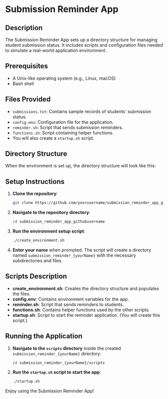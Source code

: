 # Submission Reminder App

## Description
The Submission Reminder App sets up a directory structure for managing student submission status. It includes scripts and configuration files needed to simulate a real-world application environment.

## Prerequisites
- A Unix-like operating system (e.g., Linux, macOS)
- Bash shell

## Files Provided
- `submissions.txt`: Contains sample records of students' submission status.
- `config.env`: Configuration file for the application.
- `reminder.sh`: Script that sends submission reminders.
- `functions.sh`: Script containing helper functions.
- You will also create a `startup.sh` script.

## Directory Structure
When the environment is set up, the directory structure will look like this:

## Setup Instructions
1. **Clone the repository**:
    ```sh
    git clone https://github.com/yourusername/submission_reminder_app_githubusername.git
    ```
2. **Navigate to the repository directory**:
    ```sh
    cd submission_reminder_app_githubusername
    ```
3. **Run the environment setup script**:
    ```sh
    ./create_environment.sh
    ```
4. **Enter your name** when prompted. The script will create a directory named `submission_reminder_{yourName}` with the necessary subdirectories and files.

## Scripts Description
- **create_environment.sh**: Creates the directory structure and populates the files.
- **config.env**: Contains environment variables for the app.
- **reminder.sh**: Script that sends reminders to students.
- **functions.sh**: Contains helper functions used by the other scripts.
- **startup.sh**: Script to start the reminder application. (You will create this script.)

## Running the Application
1. **Navigate to the `scripts` directory** inside the created `submission_reminder_{yourName}` directory:
    ```sh
    cd submission_reminder_{yourName}/scripts
    ```
2. **Run the `startup.sh` script to start the app**:
    ```sh
    ./startup.sh
    ```

Enjoy using the Submission Reminder App!

